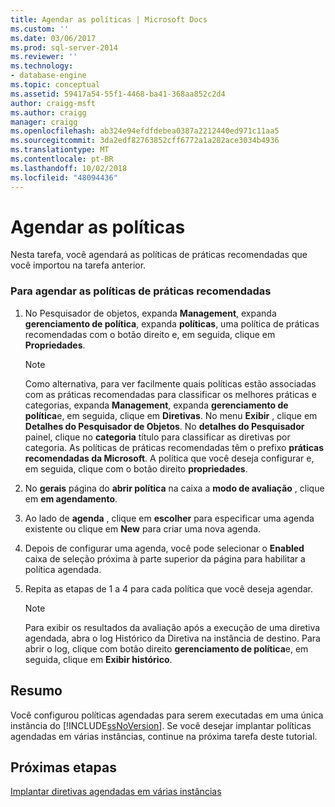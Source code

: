 ```yaml
---
title: Agendar as políticas | Microsoft Docs
ms.custom: ''
ms.date: 03/06/2017
ms.prod: sql-server-2014
ms.reviewer: ''
ms.technology:
- database-engine
ms.topic: conceptual
ms.assetid: 59417a54-55f1-4468-ba41-368aa852c2d4
author: craigg-msft
ms.author: craigg
manager: craigg
ms.openlocfilehash: ab324e94efdfdebea0387a2212440ed971c11aa5
ms.sourcegitcommit: 3da2edf82763852cff6772a1a282ace3034b4936
ms.translationtype: MT
ms.contentlocale: pt-BR
ms.lasthandoff: 10/02/2018
ms.locfileid: "48094436"
---
```

# <a name="schedule-the-policies"></a>Agendar as políticas
  Nesta tarefa, você agendará as políticas de práticas recomendadas que você importou na tarefa anterior.  
  
### <a name="to-schedule-the-best-practices-policies"></a>Para agendar as políticas de práticas recomendadas  
  
1.  No Pesquisador de objetos, expanda **Management**, expanda **gerenciamento de política**, expanda **políticas**, uma política de práticas recomendadas com o botão direito e, em seguida, clique em  **Propriedades**.  
  
    > [!NOTE]  
    >  Como alternativa, para ver facilmente quais políticas estão associadas com as práticas recomendadas para classificar os melhores práticas e categorias, expanda **Management**, expanda **gerenciamento de política**e, em seguida, clique em **Diretivas**. No menu **Exibir** , clique em **Detalhes do Pesquisador de Objetos**. No **detalhes do Pesquisador** painel, clique no **categoria** título para classificar as diretivas por categoria. As políticas de práticas recomendadas têm o prefixo **práticas recomendadas da Microsoft**. A política que você deseja configurar e, em seguida, clique com o botão direito **propriedades**.  
  
2.  No **gerais** página do **abrir política** na caixa a **modo de avaliação** , clique em **em agendamento**.  
  
3.  Ao lado de **agenda** , clique em **escolher** para especificar uma agenda existente ou clique em **New** para criar uma nova agenda.  
  
4.  Depois de configurar uma agenda, você pode selecionar o **Enabled** caixa de seleção próxima à parte superior da página para habilitar a política agendada.  
  
5.  Repita as etapas de 1 a 4 para cada política que você deseja agendar.  
  
    > [!NOTE]  
    >  Para exibir os resultados da avaliação após a execução de uma diretiva agendada, abra o log Histórico da Diretiva na instância de destino. Para abrir o log, clique com botão direito **gerenciamento de política**e, em seguida, clique em **Exibir histórico**.  
  
## <a name="summary"></a>Resumo  
 Você configurou políticas agendadas para serem executadas em uma única instância do [!INCLUDE[ssNoVersion](../includes/ssnoversion-md.md)]. Se você desejar implantar políticas agendadas em várias instâncias, continue na próxima tarefa deste tutorial.  
  
## <a name="next-steps"></a>Próximas etapas  
 [Implantar diretivas agendadas em várias instâncias](../../2014/tutorials/deploy-scheduled-policies-to-multiple-instances.md)  
  
  
